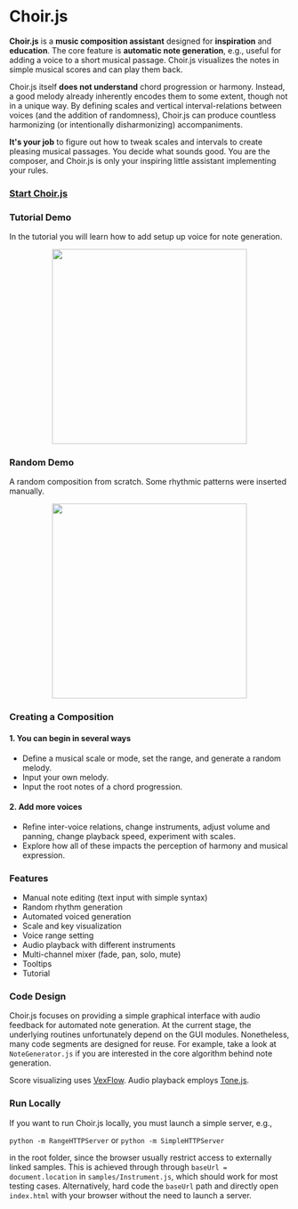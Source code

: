 # Choir.js

**Choir.js** is a **music composition assistant** designed for **inspiration** and **education**. The core feature is **automatic note generation**,  e.g., useful for adding a voice to a short musical passage. Choir.js visualizes the notes in simple musical scores and can play them back.

Choir.js itself **does not understand** chord progression or harmony. Instead, a good melody already inherently encodes them to some extent, though not in a unique way. By defining scales and vertical interval-relations between voices (and the addition of randomness), Choir.js can produce countless harmonizing (or intentionally disharmonizing) accompaniments.

**It's your job** to figure out how to tweak scales and intervals to create pleasing musical passages. You decide what sounds good. You are the composer, and Choir.js is only your inspiring little assistant implementing your rules.

### [Start Choir.js](https://smilster.github.io/Choir.js)



### Tutorial Demo
In the tutorial you will learn how to add setup up voice for note generation.
<div align="center">
 <a href="https://smilster.github.io/Choir.js/videos/tutorial.mp4">
    <img src="https://smilster.github.io/Choir.js/videos/tutorial_thumb.png" width="350px"></img>
 </a>
</div>

### Random Demo
A random composition from scratch. Some rhythmic patterns were inserted manually. 
<div align="center">
 <a href="https://smilster.github.io/Choir.js/videos/random.mp4">
    <img src="https://smilster.github.io/Choir.js/videos/random_thumb.png" width="350px"></img>
 </a>
</div>


### Creating a Composition

#### 1. You can begin in several ways
- Define a musical scale or mode, set the range, and generate a random melody.
- Input your own melody.
- Input the root notes of a chord progression.


#### 2. Add more voices
- Refine inter-voice relations, change instruments, adjust volume and panning, change playback speed, experiment with scales.
- Explore how all of these impacts the perception of harmony and musical expression. 

### Features
- Manual note editing (text input with simple syntax)
- Random rhythm generation
- Automated voiced generation
- Scale and key visualization
- Voice range setting
- Audio playback with different instruments
- Multi-channel mixer (fade, pan, solo, mute)
- Tooltips
- Tutorial


### Code Design
Choir.js focuses on providing a simple graphical interface with audio feedback for automated note generation. At the current stage, the underlying routines unfortunately depend on the GUI modules. Nonetheless, many code segments are designed for reuse. For example, take a look at `NoteGenerator.js` if you are interested in the core algorithm behind note generation.

Score visualizing uses [VexFlow](https://www.vexflow.com/).
Audio playback employs [Tone.js](https://tonejs.github.io/).

### Run Locally

If you want to run Choir.js locally, you must launch a simple server, e.g.,

`python -m RangeHTTPServer` or `python -m SimpleHTTPServer`

in the root folder, since the browser usually restrict access to externally linked samples. This is achieved through through `baseUrl = document.location` in `samples/Instrument.js`, which should work for most testing cases. Alternatively, hard code the `baseUrl` path and directly open `index.html` with your browser without the need to launch a server.





